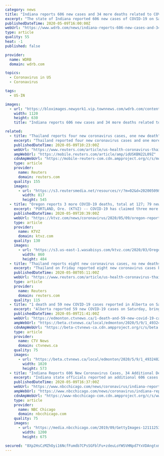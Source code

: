 ```yaml
---
category: news
title: "Indiana reports 606 new cases and 34 more deaths related to COVID-19"
excerpt: "The state of Indiana reported 606 new cases of COVID-19 on Saturday, bringing the state's total confirmed infections to 23,732. The Indiana State Health Department said 34 more people have died from the coronavirus,"
publishedDateTime: 2020-05-09T16:00:00Z
webUrl: "https://www.wdrb.com/news/indiana-reports-606-new-cases-and-34-more-deaths-related-to-covid-19/article_a3b81a56-9124-11ea-9bae-bfbf38cf2ed3.html"
type: article
quality: 55
heat: -1
published: false

provider:
  name: WDRB
  domain: wdrb.com

topics:
  - Coronavirus in US
  - Coronavirus

tags:
  - US-IN

images:
  - url: "https://bloximages.newyork1.vip.townnews.com/wdrb.com/content/tncms/assets/v3/editorial/0/4f/04fe5896-7827-11ea-a263-9f1131f7d923/5e8b5e551b650.image.jpg?resize=1120%2C630"
    width: 1120
    height: 630
    title: "Indiana reports 606 new cases and 34 more deaths related to COVID-19"

related:
  - title: "Thailand reports four new coronavirus cases, one new death"
    excerpt: "Thailand reported four new coronavirus cases and one more death on Saturday, bringing the total to 3,004 cases and 56 deaths since the outbreak started in January."
    publishedDateTime: 2020-05-09T10:23:00Z
    webUrl: "https://www.reuters.com/article/us-health-coronavirus-thailand-idUSKBN22L09Z"
    ampWebUrl: "https://mobile.reuters.com/article/amp/idUSKBN22L09Z"
    cdnAmpWebUrl: "https://mobile-reuters-com.cdn.ampproject.org/c/s/mobile.reuters.com/article/amp/idUSKBN22L09Z"
    type: article
    provider:
      name: Reuters
      domain: reuters.com
    quality: 155
    images:
      - url: "https://s3.reutersmedia.net/resources/r/?m=02&d=20200509&t=2&i=1518018765&w=&fh=545px&fw=&ll=&pl=&sq=&r=LYNXMPEG4809Q"
        width: 817
        height: 545
  - title: "Oregon reports 3 more COVID-19 deaths, total at 127; 79 new cases"
    excerpt: "PORTLAND, Ore. (KTVZ) -- COVID-19 has claimed three more lives in Oregon, raising the state’s death toll to 127, the Oregon Health Authority reported Saturday. OHA also reported 79 new confirmed cases and 13 new presumptive cases of COVID-19 as of 8 a."
    publishedDateTime: 2020-05-09T20:39:00Z
    webUrl: "https://ktvz.com/news/coronavirus/2020/05/09/oregon-reports-3-more-covid-19-deaths-total-at-127-79-new-cases/"
    type: article
    provider:
      name: KTVZ
      domain: ktvz.com
    quality: 130
    images:
      - url: "https://s3.us-east-1.wasabisys.com/ktvz.com/2020/03/Oregon-coronavirus-MGN-860x484.jpg"
        width: 860
        height: 484
  - title: "Thailand reports eight new coronavirus cases, no new deaths"
    excerpt: "Thailand on Friday reported eight new coronavirus cases but no deaths, bringing the total to 3,000 cases and 55 deaths since the outbreak started in January."
    publishedDateTime: 2020-05-08T05:11:00Z
    webUrl: "https://www.reuters.com/article/us-health-coronavirus-thailand-idUSKBN22K0H7"
    type: article
    provider:
      name: Reuters
      domain: reuters.com
    quality: 115
  - title: "1 death and 59 new COVID-19 cases reported in Alberta on Saturday"
    excerpt: "Alberta reported 59 new COVID-19 cases on Saturday, bringing the total number of active cases in the province to 1.837."
    publishedDateTime: 2020-05-09T21:41:00Z
    webUrl: "https://edmonton.ctvnews.ca/1-death-and-59-new-covid-19-cases-reported-in-alberta-on-saturday-1.4932482?cache=yes%3FclipId%3D104070%3FclipId%3D104069"
    ampWebUrl: "https://beta.ctvnews.ca/local/edmonton/2020/5/9/1_4932482.html"
    cdnAmpWebUrl: "https://beta-ctvnews-ca.cdn.ampproject.org/c/s/beta.ctvnews.ca/local/edmonton/2020/5/9/1_4932482.html"
    type: article
    provider:
      name: CTV News
      domain: ctvnews.ca
    quality: 75
    images:
      - url: "https://beta.ctvnews.ca/local/edmonton/2020/5/9/1_4932482/_jcr_content/root/responsivegrid/image.coreimg.jpg"
        width: 1020
        height: 573
  - title: "Indiana Reports 606 New Coronavirus Cases, 34 Additional Deaths"
    excerpt: "Indiana state officials reported an additional 606 cases of coronavirus on Saturday, bringing the state’s total to 23,732 since the pandemic began. Officials also reported 34 additional deaths, bringing the statewide total to 1,"
    publishedDateTime: 2020-05-09T16:37:00Z
    webUrl: "https://www.nbcchicago.com/news/coronavirus/indiana-reports-606-new-coronavirus-cases-34-additional-deaths/2269312/"
    ampWebUrl: "https://www.nbcchicago.com/news/coronavirus/indiana-reports-606-new-coronavirus-cases-34-additional-deaths/2269312/?amp"
    cdnAmpWebUrl: "https://www-nbcchicago-com.cdn.ampproject.org/c/s/www.nbcchicago.com/news/coronavirus/indiana-reports-606-new-coronavirus-cases-34-additional-deaths/2269312/?amp"
    type: article
    provider:
      name: NBC Chicago
      domain: nbcchicago.com
    quality: 75
    images:
      - url: "https://media.nbcchicago.com/2019/09/GettyImages-1211125374.jpg?crop=0px%2C31px%2C3200px%2C1800px&resize=1200%2C675"
        width: 1200
        height: 675

secured: "8Xp2HsCzMZhOyi16NcfFumdb7CPsSGFblFu+zdeuLoYWSVHNpd7YxVDAngtxmpZJmhSn/TpsIkH1ocW/VAgaewtijdns6v1ld6EvX9dcPZS0nodOtjhIrt2H5hezTZ1fTvJmlWXS+UFg9Zr1nubMTkBfyb7cFYh3RByAhmEOWgi4Vr0ioLqEicpKmYAvySxHQ6UFGKhqsx8v5N32oH7N9VE5cuk15RLvFDldxB8Ffy7eLlALtfiyPx1bjKpiJ4BEmUUdxrNtt951YPISzUgEmHQdyR4/ppFJmxUoYnnFyK66NEocUdbYUFl5CqhYBvuTCA9+MExOvZmvgSPfUMlL5mbdjR8slfI66fySl0Hs7gBfV71E/02ojFLUuHX8NRW8jUcICV/PhvQtmUG5dZ4x34fSEMr6ts8ZtF7SyDKMpLd2so83AXem++FWUs1eq1osadmEQYRfFq17az5jT5JKKtCB8pzurQYqVZWkZ6miMQw=;2f9kYcqRwKtsGsKf+7RNig=="
---
```


